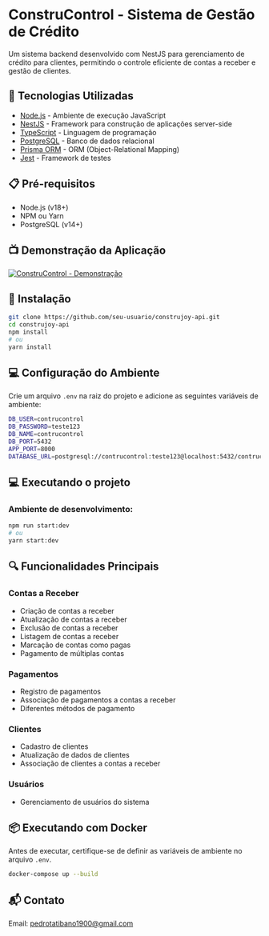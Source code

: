 # ConstruControl - Sistema de Gestão de Crédito

Um sistema backend desenvolvido com NestJS para gerenciamento de crédito para clientes, permitindo o controle eficiente de contas a receber e gestão de clientes.

## 🚀 Tecnologias Utilizadas

- [Node.js](https://nodejs.org/) - Ambiente de execução JavaScript
- [NestJS](https://nestjs.com/) - Framework para construção de aplicações server-side
- [TypeScript](https://www.typescriptlang.org/) - Linguagem de programação
- [PostgreSQL](https://www.postgresql.org/) - Banco de dados relacional
- [Prisma ORM](https://www.prisma.io/) - ORM (Object-Relational Mapping)
- [Jest](https://jestjs.io/) - Framework de testes

## 📋 Pré-requisitos

- Node.js (v18+)
- NPM ou Yarn
- PostgreSQL (v14+)

## 📺 Demonstração da Aplicação

[![ConstruControl - Demonstração](https://img.youtube.com/vi/lAqAmuZaTus/0.jpg)](https://www.youtube.com/watch?v=lAqAmuZaTus)

## 🔧 Instalação

```sh
git clone https://github.com/seu-usuario/construjoy-api.git
cd construjoy-api
npm install
# ou
yarn install
```

## 💻 Configuração do Ambiente

Crie um arquivo `.env` na raiz do projeto e adicione as seguintes variáveis de ambiente:

```sh
DB_USER=contrucontrol
DB_PASSWORD=teste123
DB_NAME=contrucontrol
DB_PORT=5432
APP_PORT=8000
DATABASE_URL=postgresql://contrucontrol:teste123@localhost:5432/contrucontrol
```

## 💻 Executando o projeto

### Ambiente de desenvolvimento:

```sh
npm run start:dev
# ou
yarn start:dev
```

## 🔍 Funcionalidades Principais

### Contas a Receber

- Criação de contas a receber
- Atualização de contas a receber
- Exclusão de contas a receber
- Listagem de contas a receber
- Marcação de contas como pagas
- Pagamento de múltiplas contas

### Pagamentos

- Registro de pagamentos
- Associação de pagamentos a contas a receber
- Diferentes métodos de pagamento

### Clientes

- Cadastro de clientes
- Atualização de dados de clientes
- Associação de clientes a contas a receber

### Usuários

- Gerenciamento de usuários do sistema

## 📦 Executando com Docker

Antes de executar, certifique-se de definir as variáveis de ambiente no arquivo `.env`.

```sh
docker-compose up --build
```

## 📬 Contato

Email: pedrotatibano1900@gmail.com

